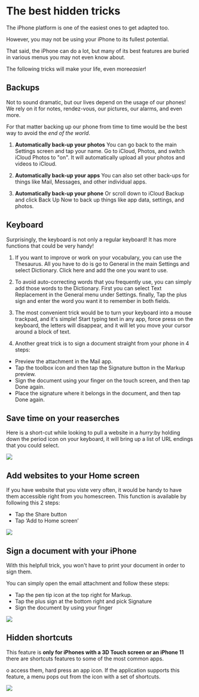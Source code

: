 
# The best hidden tricks

The iPhone platform is one of the easiest ones to get adapted too. 

However, you may not be using your iPhone to its fullest potential. 

That said, the iPhone can do a lot, but many of its best features are buried in various menus you may not even know about. 

The following tricks will make your life, even more*easier*!

## Backups

Not to sound dramatic, but our lives depend on the usage of our phones! We rely on it for notes, rendez-vous, our pictures, our alarms, and even more. 

For that matter backing up our phone from time to time would be the best way to avoid the *end of the world*.

1. **Automatically back-up your photos**
You can go back to the main Settings screen and tap your name. Go to iCloud, Photos, and switch iCloud Photos to "on". It will automatically upload all your photos and videos to iCloud.

2. **Automatically back-up your apps**
You can also set other back-ups for things like Mail, Messages, and other individual apps.

3. **Automatically back-up your phone**
Or scroll down to iCloud Backup and click Back Up Now to back up things like app data, settings, and photos.

## Keyboard

Surprisingly, the keyboard is not only a regular keyboard! It has more functions that could be very handy!

1. If you want to improve or work on your vocabulary, you can use the Thesaurus. All you have to do is go to General in the main Settings and select Dictionary. Click here and add the one you want to use.

2. To avoid auto-correcting words that you frequently use, you can simply add those words to the Dictionary. First you can select Text Replacement in the General menu under Settings. finally, Tap the plus sign and enter the word you want it to remember in both fields.
 
3. The most convenient trick would be to turn your keyboard into a mouse trackpad, and it's simple! Start typing text in any app, force press on the keyboard, the letters will disappear, and it will let you move your cursor around a block of text.

4. Another great trick is to sign a document straight from your phone in 4 steps:

- Preview the attachment in the Mail app. 
- Tap the toolbox icon and then tap the Signature button in the Markup preview. 
- Sign the document using your finger on the touch screen, and then tap Done again. 
- Place the signature where it belongs in the document, and then tap Done again.

## Save time on your reaserches

Here is a short-cut while looking to pull a website in a *hurry*:by holding down the period icon on your keyboard, it will bring up a list of URL endings that you could select.

![](https://www.rd.com/wp-content/uploads/2018/02/02_Hidden-iPhone-Hacks-You-Never-Knew-About_Courtesy-Nicole-FornabaioRDDOTcom.jpg) 

## Add websites to your Home screen

If you have website that you viste very often, it would be handy to have them accessible right from you homescreen. This function is available by following this 2 steps:

-  Tap the Share button
-  Tap ‘Add to Home screen’

![](https://cdn.mos.cms.futurecdn.net/gtBToKkHm3WEysuAZ394Qd-768-80.jpg.webp)

## Sign a document with your iPhone

With this helpfull trick, you won't have to print your document in order to sign them. 

You can simply open the email attachment and follow these steps:

- Tap the pen tip icon at the top right for Markup.
- Tap the plus sign at the bottom right and pick Signature
- Sign the document by using your finger

![](https://cdn.mos.cms.futurecdn.net/8R8rTBr73Y63H5NM2UGGMc-768-80.jpg.webp)

## Hidden shortcuts

This feature is **only for iPhones with a 3D Touch screen or an iPhone 11** there are shortcuts features to some of the most common apps. 

o access them, hard press an app icon. If the application supports this feature, a menu pops out from the icon with a set of shortcuts.

![](https://www.lifewire.com/thmb/aagU4nk6uByXS7Ar02fVuhxGMmo=/1125x0/filters:no_upscale():max_bytes(150000):strip_icc():format(webp)/3d-touch-shortcuts-a2979b3341ff418898acabc117f1701f.jpg)
